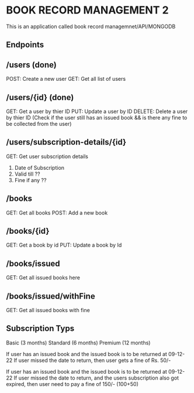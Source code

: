 # BOOK RECORD MANAGEMENT 2
This is an application called book record managemnet/API/MONGODB

## Endpoints

## /users (done)
POST: Create a new user
GET: Get all list of users

## /users/{id} (done)
GET: Get a user by thier ID
PUT: Update a user by ID
DELETE: Delete a user by thier ID (Check if the user still has an issued book && is there any fine to be collected from the user)

<!-- complex -->
## /users/subscription-details/{id}
GET: Get user subscription details
1. Date of Subscription
2. Valid till ??
3. Fine if any ??

## /books
GET: Get all books
POST: Add a new book

## /books/{id}
GET: Get a book by id
PUT: Update a book by Id

## /books/issued
GET: Get all issued books here

<!-- Its assignment -->
## /books/issued/withFine
GET: Get all issued books with fine

## Subscription Typs
Basic (3 months)
Standard (6  months)
Premium (12 months)


If user has an issued book and the issued book is to be returned at 09-12-22
If user missed the date to return, then user gets a fine of Rs. 50/-

If user has an issued book and the issued book is to be returned at 09-12-22
If user missed the date to return, and the users subscription also got expired, then user need to pay a fine of 150/- (100+50)




<!-- 
MVC Arch
    >> Model View Controller
    >> Model & Controller r wrt b/c end
    >> view wrt to f/e end
    >> Controller : Brain or logic of ur route
 -->

 <!-- model: It speaks abt the structure of MongoDB Collection -->